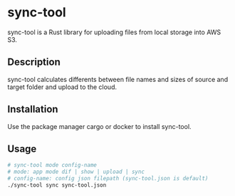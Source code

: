 # sync-tool
sync-tool is a Rust library for uploading files from local storage into AWS S3.

## Description
sync-tool calculates differents between file names and sizes of source and target folder and upload to the cloud.

## Installation
Use the package manager cargo or docker to install sync-tool.

## Usage
```bash
# sync-tool mode config-name
# mode: app mode dif | show | upload | sync
# config-name: config json filepath (sync-tool.json is default)
./sync-tool sync sync-tool.json
```
